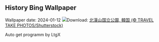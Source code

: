 ## History Bing Wallpaper
Wallpaper date: 2024-01-12
![](https://www.bing.com/th?id=OHR.BukhansanSeoul_JA-JP1162904036_UHD.jpg&w=1000)Download: [北漢山国立公園, 韓国 (© TRAVEL TAKE PHOTOS/Shutterstock)](https://www.bing.com/th?id=OHR.BukhansanSeoul_JA-JP1162904036_UHD.jpg)

Auto get programm by LtgX
